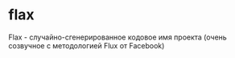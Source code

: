 flax
=====

Flax - случайно-сгенерированное кодовое имя проекта (очень созвучное с методологией Flux от Facebook)
